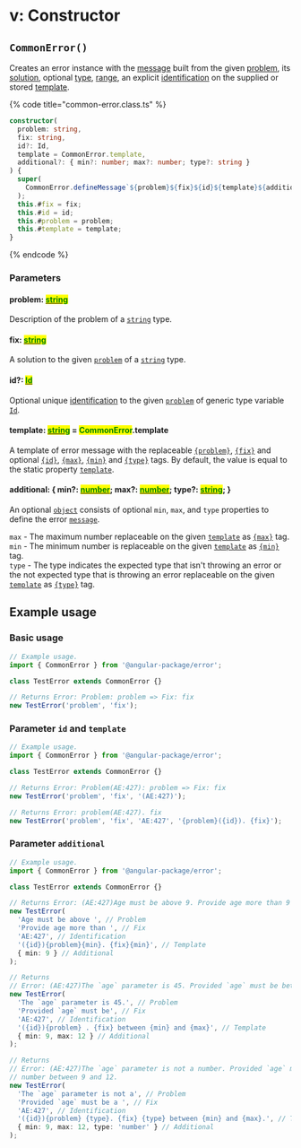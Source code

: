 # v: Constructor

## `CommonError()`

Creates an error instance with the [message](accessors/get-message.md) built from the given [problem](accessors/get-problem.md), its [solution](accessors/get-fix.md), optional [type](v-constructor.md#additional-min-number-max-number-type-string), [range](v-constructor.md#additional-min-number-max-number-type-string), an explicit [identification](v-constructor.md#id-id) on the supplied or stored [template](v-constructor.md#template-string-commonerror.template).

{% code title="common-error.class.ts" %}
```typescript
constructor(
  problem: string,
  fix: string,
  id?: Id,
  template = CommonError.template,
  additional?: { min?: number; max?: number; type?: string }
) {
  super(
    CommonError.defineMessage`${problem}${fix}${id}${template}${additional}`
  );
  this.#fix = fix;
  this.#id = id;
  this.#problem = problem;
  this.#template = template;
}
```
{% endcode %}

### Parameters

#### problem: [<mark style="color:green;">string</mark>](https://developer.mozilla.org/en-US/docs/Web/JavaScript/Reference/Global\_Objects/String)<mark style="color:green;"></mark>

Description of the problem of a [`string`](https://developer.mozilla.org/en-US/docs/Web/JavaScript/Reference/Global\_Objects/String) type.

#### fix: [<mark style="color:green;">string</mark>](https://developer.mozilla.org/en-US/docs/Web/JavaScript/Reference/Global\_Objects/String)<mark style="color:green;"></mark>

A solution to the given [`problem`](v-constructor.md#problem-string) of a [`string`](https://developer.mozilla.org/en-US/docs/Web/JavaScript/Reference/Global\_Objects/String) type.

#### id?: [<mark style="color:green;">Id</mark>](generic-type-variables.md#wrap-opening)<mark style="color:green;"></mark>

Optional unique [identification](../getting-started/basic-concepts.md#identification) to the given [`problem`](v-constructor.md#problem-string) of generic type variable [`Id`](generic-type-variables.md#wrap-opening).

#### template: [<mark style="color:green;">string</mark>](https://developer.mozilla.org/en-US/docs/Web/JavaScript/Reference/Global\_Objects/String) = <mark style="color:green;">CommonError</mark>.template

A template of error message with the replaceable [`{problem}`](v-constructor.md#problem), [`{fix}`](v-constructor.md#fix) and optional [`{id}`](v-constructor.md#id), [`{max}`](v-constructor.md#max), [`{min}`](v-constructor.md#min) and [`{type}`](v-constructor.md#type) tags. By default, the value is equal to the static property [`template`](properties/static-template.md).

#### additional: { min?: [<mark style="color:green;">number</mark>](https://developer.mozilla.org/en-US/docs/Web/JavaScript/Reference/Global\_Objects/Number); max?: [<mark style="color:green;">number</mark>](https://developer.mozilla.org/en-US/docs/Web/JavaScript/Reference/Global\_Objects/Number); <mark style="color:green;"></mark> type?: [<mark style="color:green;">string</mark>](https://developer.mozilla.org/en-US/docs/Web/JavaScript/Reference/Global\_Objects/String); }

An optional [`object`](https://developer.mozilla.org/en-US/docs/Web/JavaScript/Reference/Global\_Objects/Object) consists of optional `min`, `max`, and `type` properties to define the error [`message`](accessors/get-message.md).&#x20;

`max`   - The maximum number replaceable on the given [`template`](v-constructor.md#template-string-commonerror.template) as [`{max}`](properties/static-template.md#max) tag.\
`min`   - The minimum number is replaceable on the given [`template`](v-constructor.md#template-string-commonerror.template) as [`{min}`](properties/static-template.md#min) tag.\
`type` - The type indicates the expected type that isn't throwing an error or the not expected type that is throwing an error replaceable on the given [`template`](v-constructor.md#template-string-commonerror.template) as [`{type}`](properties/static-template.md#type) tag.

## Example usage

### Basic usage

```typescript
// Example usage.
import { CommonError } from '@angular-package/error';

class TestError extends CommonError {}

// Returns Error: Problem: problem => Fix: fix
new TestError('problem', 'fix');
```

### Parameter `id` and `template`

```typescript
// Example usage.
import { CommonError } from '@angular-package/error';

class TestError extends CommonError {}

// Returns Error: Problem(AE:427): problem => Fix: fix
new TestError('problem', 'fix', '(AE:427)');

// Returns Error: problem(AE:427). fix
new TestError('problem', 'fix', 'AE:427', '{problem}({id}). {fix}');
```

### Parameter `additional`

```typescript
// Example usage.
import { CommonError } from '@angular-package/error';

class TestError extends CommonError {}

// Returns Error: (AE:427)Age must be above 9. Provide age more than 9
new TestError(
  'Age must be above ', // Problem
  'Provide age more than ', // Fix
  'AE:427', // Identification
  '({id}){problem}{min}. {fix}{min}', // Template
  { min: 9 } // Additional
);

// Returns 
// Error: (AE:427)The `age` parameter is 45. Provided `age` must be between 9 and 12
new TestError(
  'The `age` parameter is 45.', // Problem
  'Provided `age` must be', // Fix
  'AE:427', // Identification
  '({id}){problem} . {fix} between {min} and {max}', // Template
  { min: 9, max: 12 } // Additional
);

// Returns
// Error: (AE:427)The `age` parameter is not a number. Provided `age` must be a
// number between 9 and 12.
new TestError(
  'The `age` parameter is not a', // Problem
  'Provided `age` must be a ', // Fix
  'AE:427', // Identification
  '({id}){problem} {type}. {fix} {type} between {min} and {max}.', // Template
  { min: 9, max: 12, type: 'number' } // Additional
);
```
